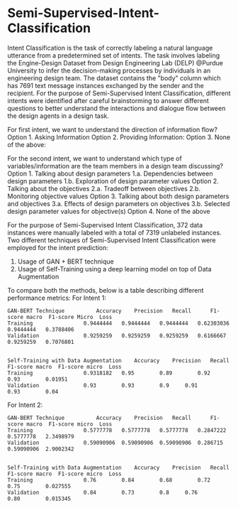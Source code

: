# Semi-Supervised-Intent-Classification

Intent Classification is the task of correctly labeling a natural language utterance from a predetermined set of intents. The task involves labeling the Engine-Design Dataset from Design Engineering Lab (DELP) @Purdue University to infer the decision-making processes by individuals in an engineering design team. The dataset contains the "body" column which has 7691 text message instances exchanged by the sender and the recipient. For the purpose of Semi-Supervised Intent Classification, different intents were identified after careful brainstorming to answer different questions to better understand the interactions and dialogue flow between the design agents in a design task.

For first intent, we want to understand the direction of information flow?
Option 1. Asking Information
Option 2. Providing Information:
Option 3. None of the above:

For the second intent, we want to understand which type of variables/information are the team members in a design team discussing?
Option 1. Talking about design parameters
       1.a. Dependencies between design parameters
       1.b. Exploration of design parameter values
Option 2. Talking about the objectives
       2.a. Tradeoff between objectives
       2.b. Monitoring objective values
Option 3. Talking about both design parameters and objectives
       3.a. Effects of design parameters on objectives
       3.b. Selected design parameter values for objective(s)
Option 4. None of the above

For the purpose of Semi-Supervised Intent Classification, 372 data instances were manually labeled with a total of 7319 unlabeled instances. Two different techniques of Semi-Supervised Intent Classification were employed for the intent prediction:
1. Usage of GAN + BERT technique
2. Usage of Self-Training using a deep learning model on top of Data Augmentation 

To compare both the methods, below is a table describing different performance metrics:
For Intent 1:							
							
	GAN-BERT Technique			Accuracy 	Precision 	Recall		F1-score macro	F1-score Micro	Loss
	Training 				0.9444444	0.9444444	0.9444444	0.62303036	0.9444444	0.3788406
	Validation				0.9259259	0.9259259	0.9259259	0.6166667	0.9259259	0.7076801
							
							
	Self-Training with Data Augmentation	Accuracy 	Precision 	Recall		F1-score macro	F1-score micro	Loss
	Training				0.9318182	0.95		0.89		0.92		0.93		0.01951
	Validation				0.93		0.93		0.9		0.91		0.93		0.04
							
							
For Intent 2:							
							
	GAN-BERT Technique			Accuracy 	Precision 	Recall		F1-score macro	F1-score micro	Loss
	Training				0.5777778	0.5777778	0.5777778	0.2847222	0.5777778	2.3498979
	Validation				0.59090906	0.59090906	0.59090906	0.286715	0.59090906	2.9002342
							
							
	Self-Training with Data Augmentation	Accuracy 	Precision 	Recall		F1-score macro	F1-score micro	Loss
	Training				0.76		0.84		0.68		0.72		0.75		0.027555
	Validation				0.84		0.73		0.8		0.76		0.80		0.015345

